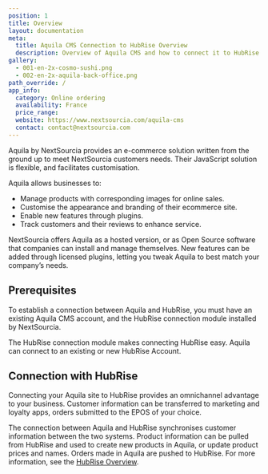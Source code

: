 ```yaml
---
position: 1
title: Overview
layout: documentation
meta:
  title: Aquila CMS Connection to HubRise Overview
  description: Overview of Aquila CMS and how to connect it to HubRise.
gallery:
  - 001-en-2x-cosmo-sushi.png
  - 002-en-2x-aquila-back-office.png
path_override: /
app_info:
  category: Online ordering
  availability: France
  price_range:
  website: https://www.nextsourcia.com/aquila-cms
  contact: contact@nextsourcia.com
---
```


Aquila by NextSourcia provides an e-commerce solution written from the ground up to meet NextSourcia customers needs.  Their JavaScript solution is flexible, and facilitates customisation.

Aquila allows businesses to:

* Manage products with corresponding images for online sales.
* Customise the appearance and branding of their ecommerce site.
* Enable new features through plugins.
* Track customers and their reviews to enhance service.

NextSourcia offers Aquila as a hosted version, or as Open Source software that companies can install and manage themselves.  New features can be added through licensed plugins, letting you tweak Aquila to best match your company’s needs.


## Prerequisites

To establish a connection between Aquila and HubRise, you must have an existing Aquila CMS account, and the HubRise connection module installed by NextSourcia.

The HubRise connection module makes connecting HubRise easy. Aquila can connect to an existing or new HubRise Account.


## Connection with HubRise

Connecting your Aquila site to HubRise provides an omnichannel advantage to your business.  Customer information can be transferred to marketing and loyalty apps, orders submitted to the EPOS of your choice. 

The connection between Aquila and HubRise synchronises customer information between the two systems.  Product information can be pulled from HubRise and used to create new products in Aquila, or update product prices and names.  Orders made in Aquila are pushed to HubRise. For more information, see the [HubRise Overview](/docs).